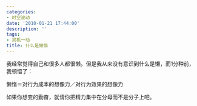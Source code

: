 ```yaml
---
categories:
- 时空波动
date: '2010-01-21 17:44:00'
description: ''
tags:
- 灵机一动
title: 什么是懒惰
---
```

我经常觉得自己和很多人都很懒。但是我从来没有意识到什么是懒，而1分种前，我顿悟了：  
  
懒惰＝对行为成本的想像力／对行为效果的想像力  
  
如果你想变的勤奋，就请你把精力集中在分母而不是分子上吧。  


